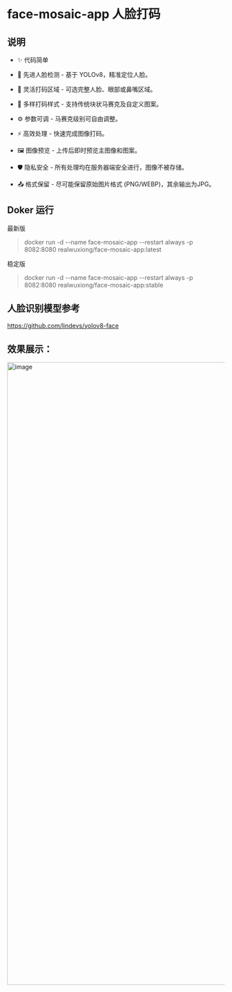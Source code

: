 # face-mosaic-app 人脸打码
## 说明
- ✨ 代码简单

- 🌟 先进人脸检测 - 基于 YOLOv8，精准定位人脸。

- 🎯 灵活打码区域 - 可选完整人脸、眼部或鼻嘴区域。

- 🎨 多样打码样式 - 支持传统块状马赛克及自定义图案。

- ⚙️ 参数可调 - 马赛克级别可自由调整。

- ⚡ 高效处理 - 快速完成图像打码。

- 🖼️ 图像预览 - 上传后即时预览主图像和图案。

- 🛡️ 隐私安全 - 所有处理均在服务器端安全进行，图像不被存储。

- 📤 格式保留 - 尽可能保留原始图片格式 (PNG/WEBP)，其余输出为JPG。

## Doker 运行
最新版
> docker run -d --name face-mosaic-app --restart always -p 8082:8080 realwuxiong/face-mosaic-app:latest

稳定版
> docker run -d --name face-mosaic-app --restart always -p 8082:8080 realwuxiong/face-mosaic-app:stable


## 人脸识别模型参考
https://github.com/lindevs/yolov8-face

## 效果展示：
<img width="1438" alt="image" src="https://github.com/user-attachments/assets/fc4441d8-e85b-4df7-8de1-ca061346f369" />
